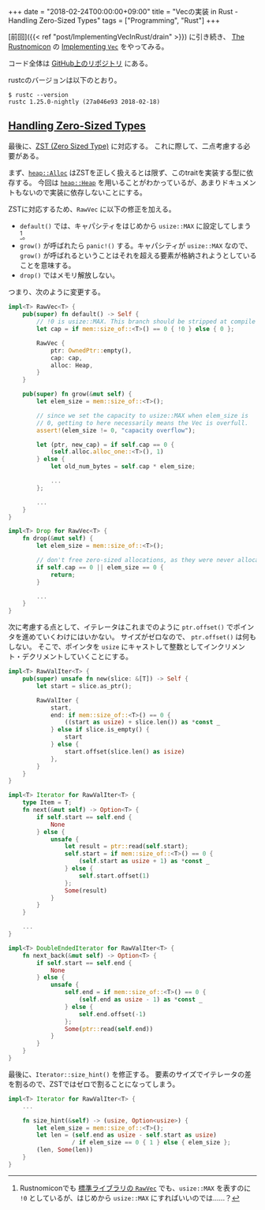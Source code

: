 +++
date = "2018-02-24T00:00:00+09:00"
title = "Vecの実装 in Rust - Handling Zero-Sized Types"
tags = ["Programming", "Rust"]
+++

[前回]({{< ref "post/ImplementingVecInRust/drain" >}}) に引き続き、
[The Rustnomicon](https://doc.rust-lang.org/nomicon) の [Implementing `Vec`](https://doc.rust-lang.org/nomicon/vec.html) をやってみる。

コード全体は [GitHub上のリポジトリ](https://github.com/ordovicia/rustnomicon_vec.git) にある。

rustcのバージョンは以下のとおり。

```console
$ rustc --version
rustc 1.25.0-nightly (27a046e93 2018-02-18)
```

## [Handling Zero-Sized Types](https://doc.rust-lang.org/nomicon/vec-zsts.html)

最後に、[ZST (Zero Sized Type)](https://doc.rust-lang.org/nomicon/exotic-sizes.html#zero-sized-types-zsts) に対応する。
これに際して、二点考慮する必要がある。

まず、[`heap::Alloc`](https://doc.rust-lang.org/nightly/std/heap/trait.Alloc.html) はZSTを正しく扱えるとは限ず、このtraitを実装する型に依存する。
今回は [`heap::Heap`](https://doc.rust-lang.org/nightly/std/heap/struct.Heap.html) を用いることがわかっているが、あまりドキュメントもないので実装に依存しないことにする。

ZSTに対応するため、`RawVec` に以下の修正を加える。

* `default()` では、キャパシティをはじめから `usize::MAX` に設定してしまう [^1]。
* `grow()` が呼ばれたら `panic!()` する。キャパシティが `usize::MAX` なので、`grow()` が呼ばれるということはそれを超える要素が格納されようとしていることを意味する。
* `drop()` ではメモリ解放しない。

つまり、次のように変更する。

```rust
impl<T> RawVec<T> {
    pub(super) fn default() -> Self {
        // !0 is usize::MAX. This branch should be stripped at compile time.
        let cap = if mem::size_of::<T>() == 0 { !0 } else { 0 };

        RawVec {
            ptr: OwnedPtr::empty(),
            cap: cap,
            alloc: Heap,
        }
    }

    pub(super) fn grow(&mut self) {
        let elem_size = mem::size_of::<T>();

        // since we set the capacity to usize::MAX when elem_size is
        // 0, getting to here necessarily means the Vec is overfull.
        assert!(elem_size != 0, "capacity overflow");

        let (ptr, new_cap) = if self.cap == 0 {
            (self.alloc.alloc_one::<T>(), 1)
        } else {
            let old_num_bytes = self.cap * elem_size;

            ...
        };

        ...
    }
}

impl<T> Drop for RawVec<T> {
    fn drop(&mut self) {
        let elem_size = mem::size_of::<T>();

        // don't free zero-sized allocations, as they were never allocated.
        if self.cap == 0 || elem_size == 0 {
            return;
        }

        ...
    }
}
```

次に考慮する点として、イテレータはこれまでのように `ptr.offset()` でポインタを進めていくわけにはいかない。
サイズがゼロなので、 `ptr.offset()` は何もしない。
そこで、ポインタを `usize` にキャストして整数としてインクリメント・デクリメントしていくことにする。

```rust
impl<T> RawValIter<T> {
    pub(super) unsafe fn new(slice: &[T]) -> Self {
        let start = slice.as_ptr();

        RawValIter {
            start,
            end: if mem::size_of::<T>() == 0 {
                ((start as usize) + slice.len()) as *const _
            } else if slice.is_empty() {
                start
            } else {
                start.offset(slice.len() as isize)
            },
        }
    }
}

impl<T> Iterator for RawValIter<T> {
    type Item = T;
    fn next(&mut self) -> Option<T> {
        if self.start == self.end {
            None
        } else {
            unsafe {
                let result = ptr::read(self.start);
                self.start = if mem::size_of::<T>() == 0 {
                    (self.start as usize + 1) as *const _
                } else {
                    self.start.offset(1)
                };
                Some(result)
            }
        }
    }

    ...
}

impl<T> DoubleEndedIterator for RawValIter<T> {
    fn next_back(&mut self) -> Option<T> {
        if self.start == self.end {
            None
        } else {
            unsafe {
                self.end = if mem::size_of::<T>() == 0 {
                    (self.end as usize - 1) as *const _
                } else {
                    self.end.offset(-1)
                };
                Some(ptr::read(self.end))
            }
        }
    }
}
```

最後に、`Iterator::size_hint()` を修正する。
要素のサイズでイテレータの差を割るので、ZSTではゼロで割ることになってしまう。

```rust
impl<T> Iterator for RawValIter<T> {
    ...

    fn size_hint(&self) -> (usize, Option<usize>) {
        let elem_size = mem::size_of::<T>();
        let len = (self.end as usize - self.start as usize)
                  / if elem_size == 0 { 1 } else { elem_size };
        (len, Some(len))
    }
}
```

[^1]: Rustnomiconでも [標準ライブラリの `RawVec`](https://doc.rust-lang.org/nightly/src/alloc/raw_vec.rs.html#53) でも、`usize::MAX` を表すのに `!0` としているが、はじめから `usize::MAX` にすればいいのでは......？
